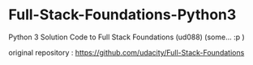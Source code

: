 # Full-Stack-Foundations-Python3
Python 3 Solution Code to Full Stack Foundations (ud088) (some... :p )

original repository : https://github.com/udacity/Full-Stack-Foundations
